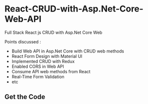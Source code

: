 # React-CRUD-with-Asp.Net-Core-Web-API
Full Stack React js CRUD with Asp.Net Core Web

Points discussed :
- Build Web API in Asp.Net Core with CRUD web methods
- React Form Design with Material UI
- Implemented CRUD with Redux
- Enabled CORS in Web API
- Consume API web methods from React
- Real-Time Form Validation
- etc

## Get the Code

